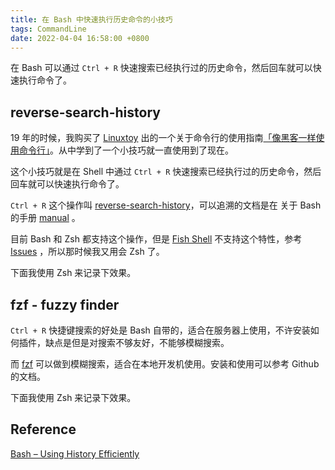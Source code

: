 ```yaml
---
title: 在 Bash 中快速执行历史命令的小技巧
tags: CommandLine
date: 2022-04-04 16:58:00 +0800
---
```


<link rel="stylesheet" type="text/css" href="/assets/css/asciinema-player.css" />
<script src="/assets/js/asciinema-player.min.js"></script>

在 Bash 可以通过 `Ctrl + R` 快速搜索已经执行过的历史命令，然后回车就可以快速执行命令了。

<!--more-->

## reverse-search-history

19 年的时候，我购买了 [Linuxtoy](https://twitter.com/linuxtoy) 出的一个关于命令行的使用指南[「像黑客一样使用命令行」](https://selfhostedserver.com/usingcli-book)。从中学到了一个小技巧就一直使用到了现在。

这个小技巧就是在 Shell 中通过 `Ctrl + R` 快速搜索已经执行过的历史命令，然后回车就可以快速执行命令了。

`Ctrl + R` 这个操作叫 [reverse-search-history](https://www.gnu.org/software/bash/manual/html_node/Commands-For-History.html)，可以追溯的文档是在 关于 Bash 的手册 [manual](https://www.gnu.org/software/bash/manual/html_node/Bash-History-Facilities.html) 。

目前 Bash 和 Zsh 都支持这个操作，但是 [Fish Shell](https://fishshell.com/) 不支持这个特性，参考 [Issues](https://github.com/fish-shell/fish-shell/issues/602) ，所以那时候我又用会 Zsh 了。

下面我使用 Zsh 来记录下效果。

<div id="reverse-search-history-cast"></div>
<script>
  AsciinemaPlayer.create('/assets/asciinema/reverse-search-history.cast', document.getElementById('reverse-search-history-cast'));
</script>

## fzf - fuzzy finder

`Ctrl + R` 快捷键搜索的好处是 Bash 自带的，适合在服务器上使用，不许安装如何插件，缺点是但是对搜索不够友好，不能够模糊搜索。

而 [fzf](https://github.com/junegunn/fzf) 可以做到模糊搜索，适合在本地开发机使用。安装和使用可以参考 Github 的文档。

下面我使用 Zsh 来记录下效果。

<div id="fzf-cast"></div>
<script>
  AsciinemaPlayer.create('/assets/asciinema/fzf.cast', document.getElementById('fzf-cast'));
</script>

## Reference

[Bash – Using History Efficiently](https://www.baeldung.com/linux/bash-using-history-efficiently)
